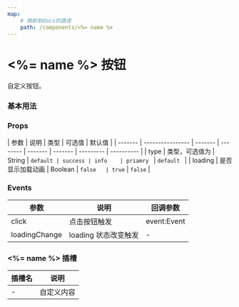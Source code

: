 ```yaml
---
map:
    # 映射到docs的路径
    path: /components/<%= name %>
---
```


# <%= name %> 按钮

自定义按钮。

### 基本用法

<demo src="./demo/demo.vue"
  language="vue"
  title="基本用法"
  desc="点击切换。">
</demo>

### Props

| 参数    | 说明             | 类型    | 可选值   | 默认值  |
| ------- | ---------------- | ------- | -------- | ------- | ------- | --------- | ---------- |
| type    | 类型，可选值为   | String  | `default | success | info    | priamry ` | `default ` |
| loading | 是否显示加载动画 | Boolean | `false   | true`   | `false` |

### Events

| 参数          | 说明                 | 回调参数    |
| ------------- | -------------------- | ----------- |
| click         | 点击按钮触发         | event:Event |
| loadingChange | loading 状态改变触发 | -           |

### <%= name %> 插槽

| 插槽名 | 说明       |
| ------ | ---------- |
| -      | 自定义内容 |
